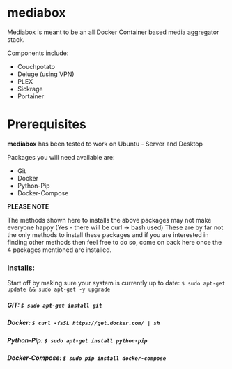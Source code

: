 # mediabox
Mediabox is meant to be an all Docker Container based media aggregator stack.

Components include:
  * Couchpotato
  * Deluge (using VPN)
  * PLEX
  * Sickrage
  * Portainer
  
# Prerequisites
**mediabox** has been tested to work on Ubuntu - Server and Desktop

Packages you will need available are:
  * Git
  * Docker
  * Python-Pip
  * Docker-Compose
  
**PLEASE NOTE**

The methods shown here to installs the above packages may not make everyone happy (Yes - there will be curl -> bash used)
These are by far not the only methods to install these packages and if you are interested in finding other methods then feel free to do so, come on back here once the 4 packages mentioned are installed.

### Installs:

Start off by making sure your system is currently up to date: `$ sudo apt-get update && sudo apt-get -y upgrade`

##### GIT: `$ sudo apt-get install git`
##### Docker: `$ curl -fsSL https://get.docker.com/ | sh`
##### Python-Pip: `$ sudo apt-get install python-pip`
##### Docker-Compose: `$ sudo pip install docker-compose`
